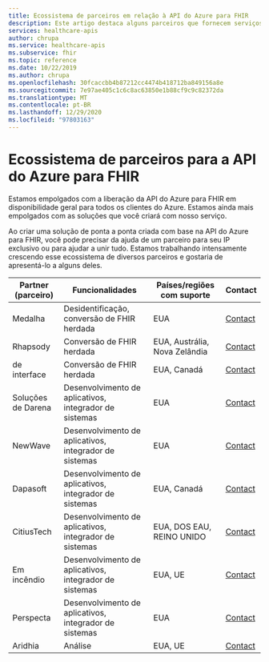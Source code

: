 ```yaml
---
title: Ecossistema de parceiros em relação à API do Azure para FHIR
description: Este artigo destaca alguns parceiros que fornecem serviços exclusivos de IP ou de consultoria para criar uma solução de ponta a ponta com a API do Azure para FHIR
services: healthcare-apis
author: chrupa
ms.service: healthcare-apis
ms.subservice: fhir
ms.topic: reference
ms.date: 10/22/2019
ms.author: chrupa
ms.openlocfilehash: 30fcaccbb4b87212cc4474b418712ba849156a8e
ms.sourcegitcommit: 7e97ae405c1c6c8ac63850e1b88cf9c9c82372da
ms.translationtype: MT
ms.contentlocale: pt-BR
ms.lasthandoff: 12/29/2020
ms.locfileid: "97803163"
---
```

# <a name="partner-ecosystem-for-azure-api-for-fhir"></a>Ecossistema de parceiros para a API do Azure para FHIR
Estamos empolgados com a liberação da API do Azure para FHIR em disponibilidade geral para todos os clientes do Azure. Estamos ainda mais empolgados com as soluções que você criará com nosso serviço.  

Ao criar uma solução de ponta a ponta criada com base na API do Azure para FHIR, você pode precisar da ajuda de um parceiro para seu IP exclusivo ou para ajudar a unir tudo. Estamos trabalhando intensamente crescendo esse ecossistema de diversos parceiros e gostaria de apresentá-lo a alguns deles.


| Partner (parceiro)          | Funcionalidades                               | Países/regiões com suporte         | Contact                                                                                                                                |
|------------------|--------------------------------------------|-----------------------------|----------------------------------------------------------------------------------------------------------------------------------------|
| Medalha            | Desidentificação, conversão de FHIR herdada  | EUA                         | [Contact](https://asab.squarespace.com/asab-medal/)                                                                                           |
| Rhapsody         | Conversão de FHIR herdada                     | EUA, Austrália, Nova Zelândia | [Contact](https://rhapsody.health/contact-us)                                                                                          |
| de interface    | Conversão de FHIR herdada                     | EUA, Canadá                 | [Contact](https://www.interfaceware.com/contact)                                                                                  |
| Soluções de Darena | Desenvolvimento de aplicativos, integrador de sistemas | EUA                         | [Contact](https://www.darenasolutions.com/contact)                                                                                     |
| NewWave          | Desenvolvimento de aplicativos, integrador de sistemas | EUA                         | [Contact](https://newwave.io/get-in-touch/)                                                                                            |
| Dapasoft         | Desenvolvimento de aplicativos, integrador de sistemas | EUA, Canadá                 | [Contact](https://www.dapasoft.com/contact-us/)                                                                                        |
| CitiusTech       | Desenvolvimento de aplicativos, integrador de sistemas | EUA, DOS EAU, REINO UNIDO                | [Contact](https://azuremarketplace.microsoft.com/marketplace/apps/citiustech.ics?tab=Overview)                                         |
| Em incêndio           | Desenvolvimento de aplicativos, integrador de sistemas | EUA, UE                     | [Contact](https://fire.ly/contact/)                                                                                                    |
| Perspecta        | Desenvolvimento de aplicativos, integrador de sistemas | EUA                         | [Contact](https://perspecta.com/contact)                                                                                               |
| Aridhia          | Análise                                  | EUA, UE                     | [Contact](https://azuremarketplace.microsoft.com/marketplace/apps/aridhiainformatics.analytixagility_workspace_123?tab=Overview)       |